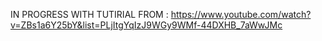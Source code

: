 IN PROGRESS WITH TUTIRIAL FROM :
https://www.youtube.com/watch?v=ZBs1a6Y25bY&list=PLjItgYqIzJ9WGy9WMf-44DXHB_7aWwJMc
